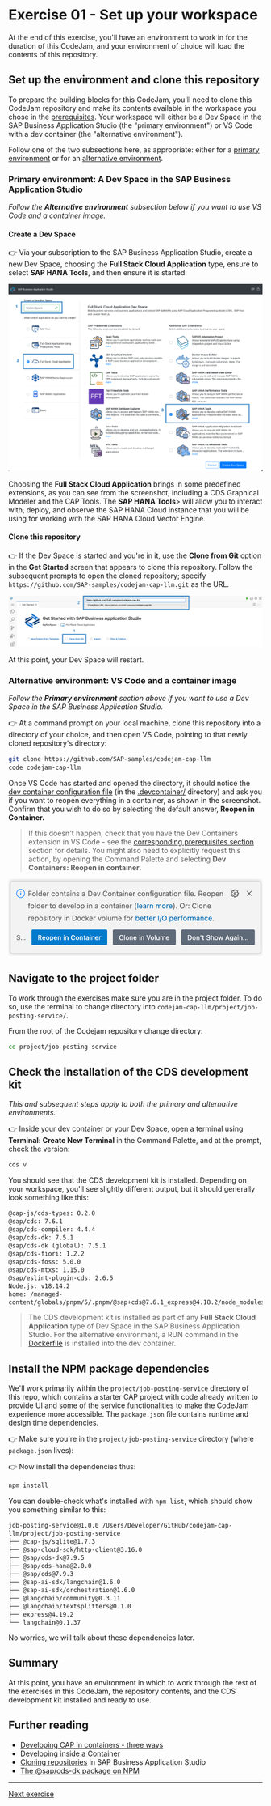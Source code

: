 # Exercise 01 - Set up your workspace

At the end of this exercise, you'll have an environment to work in for the duration of this CodeJam, and your environment of choice will load the contents of this repository.

## Set up the environment and clone this repository

To prepare the building blocks for this CodeJam, you'll need to clone this CodeJam repository and make its contents available in the workspace you chose in the [prerequisites](../../prerequisites.md). Your workspace will either be a Dev Space in the SAP Business Application Studio (the "primary environment") or VS Code with a dev container (the "alternative environment").

Follow one of the two subsections here, as appropriate: either for a [primary environment](#primary-environment-a-dev-space-in-the-sap-business-application-studio) or for an [alternative environment](#alternative-environment-vs-code-and-a-container-image).

### Primary environment: A Dev Space in the SAP Business Application Studio

_Follow the **Alternative environment** subsection below if you want to use VS Code and a container image._

#### Create a Dev Space

👉 Via your subscription to the SAP Business Application Studio, create a new Dev Space, choosing the **Full Stack Cloud Application** type, ensure to select **SAP HANA Tools**, and then ensure it is started:

![Setting_up_a_dev_space](assets/create-full-stack-cloud-application-dev-space.png)

Choosing the **Full Stack Cloud Application** brings in some predefined extensions, as you can see from the screenshot, including a CDS Graphical Modeler and the CAP Tools. The **SAP HANA Tools**> will allow you to interact with, deploy, and observe the SAP HANA Cloud instance that you will be using for working with the SAP HANA Cloud Vector Engine.

#### Clone this repository

👉 If the Dev Space is started and you're in it, use the **Clone from Git** option in the **Get Started** screen that appears to clone this repository. Follow the subsequent prompts to open the cloned repository; specify `https://github.com/SAP-samples/codejam-cap-llm.git` as the URL.

![Cloning the repo](assets/clone-the-codejam-repository.png)

At this point, your Dev Space will restart.

### Alternative environment: VS Code and a container image

_Follow the **Primary environment** section above if you want to use a Dev Space in the SAP Business Application Studio._

👉 At a command prompt on your local machine, clone this repository into a directory of your choice, and then open VS Code, pointing to that newly cloned repository's directory:

```bash
git clone https://github.com/SAP-samples/codejam-cap-llm
code codejam-cap-llm
```

Once VS Code has started and opened the directory, it should notice the [dev container configuration file](../../.devcontainer/devcontainer.json) (in the [.devcontainer/](../../.devcontainer/) directory) and ask you if you want to reopen everything in a container, as shown in the screenshot. Confirm that you wish to do so by selecting the default answer, **Reopen in Container.**

> If this doesn't happen, check that you have the Dev Containers extension in VS Code - see the [corresponding prerequisites section](../../prerequisites.md#alternative-environment-vs-code-with-a-dev-container) section for details. You might also need to explicitly request this action, by opening the Command Palette and selecting **Dev Containers: Reopen in container**.

![The dialog prompting you to "Reopen in Container"](assets/reopen-in-container.png)

## Navigate to the project folder

To work through the exercises make sure you are in the project folder. To do so, use the terminal to change directory into `codejam-cap-llm/project/job-posting-service/`.

From the root of the Codejam repository change directory:

```bash
cd project/job-posting-service
```

## Check the installation of the CDS development kit

_This and subsequent steps apply to both the primary and alternative environments._

👉 Inside your dev container or your Dev Space, open a terminal using **Terminal: Create New Terminal** in the Command Palette, and at the prompt, check the version:

```bash
cds v
```

You should see that the CDS development kit is installed. Depending on your workspace, you'll see slightly different output, but it should generally look something like this:

```text
@cap-js/cds-types: 0.2.0
@sap/cds: 7.6.1
@sap/cds-compiler: 4.4.4
@sap/cds-dk: 7.5.1
@sap/cds-dk (global): 7.5.1
@sap/cds-fiori: 1.2.2
@sap/cds-foss: 5.0.0
@sap/cds-mtxs: 1.15.0
@sap/eslint-plugin-cds: 2.6.5
Node.js: v18.14.2
home: /managed-content/globals/pnpm/5/.pnpm/@sap+cds@7.6.1_express@4.18.2/node_modules/@sap/cds
```

> The CDS development kit is installed as part of any **Full Stack Cloud Application** type of Dev Space in the SAP Business Application Studio. For the alternative environment, a RUN command in the [Dockerfile](../../.devcontainer/Dockerfile) is installed into the dev container.

## Install the NPM package dependencies

We'll work primarily within the `project/job-posting-service` directory of this repo, which contains a starter CAP project with code already written to provide UI and some of the service functionalities to make the CodeJam experience more accessible. The `package.json` file contains runtime and design time dependencies.

👉 Make sure you're in the `project/job-posting-service` directory (where `package.json` lives):

👉 Now install the dependencies thus:

```bash
npm install
```

You can double-check what's installed with `npm list`, which should show you something similar to this:

```text
job-posting-service@1.0.0 /Users/Developer/GitHub/codejam-cap-llm/project/job-posting-service
├── @cap-js/sqlite@1.7.3
├── @sap-cloud-sdk/http-client@3.16.0
├── @sap/cds-dk@7.9.5
├── @sap/cds-hana@2.0.0
├── @sap/cds@7.9.3
├── @sap-ai-sdk/langchain@1.6.0
├── @sap-ai-sdk/orchestration@1.6.0
├── @langchain/community@0.3.11
├── @langchain/textsplitters@0.1.0
├── express@4.19.2
└── langchain@0.1.37
```

No worries, we will talk about these dependencies later.

## Summary

At this point, you have an environment in which to work through the rest of the exercises in this CodeJam, the repository contents, and the CDS development kit installed and ready to use.

## Further reading

* [Developing CAP in containers - three ways](https://qmacro.org/blog/posts/2024/01/15/developing-cap-in-containers-three-ways/)
* [Developing inside a Container](https://code.visualstudio.com/docs/devcontainers/containers)
* [Cloning repositories](https://help.sap.com/docs/SAP%20Business%20Application%20Studio/9d1db9835307451daa8c930fbd9ab264/7a68bfa7111b44f6b1e78b51e803238c.html) in SAP Business Application Studio
* [The @sap/cds-dk package on NPM](https://www.npmjs.com/package/@sap/cds-dk)

---

[Next exercise](../02-deploy-llm-ailaunchpad/README.md)
